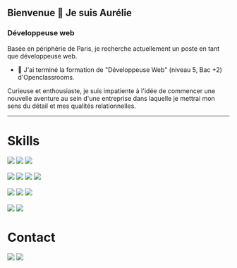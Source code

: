## Bienvenue 👋 Je suis Aurélie 

### Développeuse web

Basée en périphérie de Paris, je recherche actuellement un poste en tant que développeuse web.

- 🌟 J'ai terminé la formation de "Développeuse Web" (niveau 5, Bac +2) d'Openclassrooms.

Curieuse et enthousiaste, je suis impatiente à l'idée de commencer une nouvelle aventure au sein d'une entreprise dans laquelle je mettrai mon sens du détail et mes qualités relationnelles.

------------
# Skills
<div display='flex'>
	<img src='https://img.shields.io/badge/HTML5-E34F26?style=for-the-badge&logo=html5&logoColor=white' />
	<img src='https://img.shields.io/badge/CSS3-1572B6?style=for-the-badge&logo=css3&logoColor=white' />
	<img src='https://img.shields.io/badge/Sass-CC6699?style=for-the-badge&logo=sass&logoColor=white' /><br/><br/>
	<img src='https://img.shields.io/badge/JavaScript-323330?style=for-the-badge&logo=javascript&logoColor=F7DF1E' />
	<img src='https://img.shields.io/badge/Node.js-339933?style=for-the-badge&logo=nodedotjs&logoColor=white' />
	<img src='https://img.shields.io/badge/Express.js-000000?style=for-the-badge&logo=express&logoColor=white' />
  <img src='https://img.shields.io/badge/React-20232A?style=for-the-badge&logo=react&logoColor=61DAFB' /
</div>
<br/><br/>
  <img src='https://img.shields.io/badge/MongoDB-4EA94B?style=for-the-badge&logo=mongodb&logoColor=white' />
	<img src='https://img.shields.io/badge/MySQL-005C84?style=for-the-badge&logo=mysql&logoColor=white' />
	<img src='https://img.shields.io/badge/PhpMyAdmin-316192?style=for-the-badge&logo=phpmyadmin&logoColor=white' />
<br/><br/>
  <img src='https://img.shields.io/badge/Wordpress-52B0E7?style=for-the-badge&logo=Wordpress&logoColor=white'/> 
  <img src='https://img.shields.io/badge/Seo-52B0E7?style=for-the-badge&logo=Seo&logoColor=white'/> 

# Contact
<div>
	<a href="mailto:menin.aurelie@gmail.com"><img src='https://img.shields.io/badge/Gmail-D14836?style=for-the-badge&logo=gmail&logoColor=white' /></a>
	<a href='https://www.linkedin.com/in/aur%C3%A9lie-menin/'><img src='https://img.shields.io/badge/LinkedIn-0077B5?style=for-the-badge&logo=linkedin&logoColor=white'/></a>
</div>
